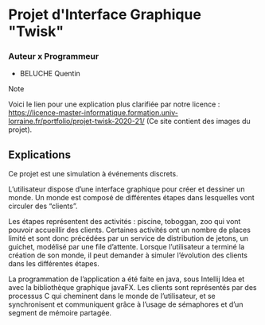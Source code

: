 # Projet d'Interface Graphique "Twisk"

### Auteur x Programmeur
- BELUCHE Quentin

> [!NOTE]
> Voici le lien pour une explication plus clarifiée par notre licence : https://licence-master-informatique.formation.univ-lorraine.fr/portfolio/projet-twisk-2020-21/
> (Ce site contient des images du projet).


## Explications
Ce projet est une simulation à événements discrets.

L’utilisateur dispose d’une interface graphique pour créer et dessiner un monde. Un monde est composé de différentes étapes dans lesquelles vont circuler des “clients”.

Les étapes représentent des activités : piscine, toboggan, zoo qui vont pouvoir accueillir des clients. Certaines activités ont un nombre de places limité et sont donc 
précédées par un service de distribution de jetons, un guichet, modélisé par une file d’attente. Lorsque l’utilisateur a terminé la création de son monde, il peut demander
à simuler l’évolution des clients dans les différentes étapes.

La programmation de l’application a été faite en java, sous Intellij Idea et avec la bibliothèque graphique javaFX. Les clients sont représentés par des processus C qui 
cheminent dans le monde de l’utilisateur, et se synchronisent et communiquent grâce à l’usage de sémaphores et d’un segment de mémoire partagée.
